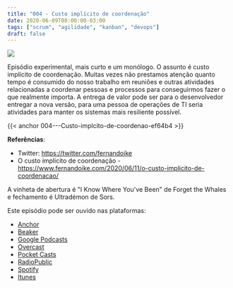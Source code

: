 ```yaml
---
title: "004 - Custo implícito de coordenação"
date: 2020-06-09T08:00:00-03:00
tags: ["scrum", "agilidade", "kanban", "devops"]
draft: false
---
```

![](/images/pontocafe_004.png)

Episódio experimental, mais curto e um monólogo. O assunto é custo implícito de coordenação. Muitas vezes não prestamos atenção quanto tempo é consumido do nosso trabalho em reuniões e outras atividades relacionadas a coordenar pessoas e processos para conseguirmos fazer o que realmente importa. A entrega de valor pode ser para o desenvolvedor entregar a nova versão, para uma pessoa de operações de TI seria atividades para manter os sistemas mais resiliente possível. 

{{< anchor 004---Custo-implcito-de-coordenao-ef64b4 >}}

**Referências**:
- Twitter: https://twitter.com/fernandoike
- O custo implicito de coordenação - https://www.fernandoike.com/2020/06/11/o-custo-implicito-de-coordenacao/


A vinheta de abertura é "I Know Where You've Been" de Forget the Whales e fechamento é Ultradémon de Sors.

Este episódio pode ser ouvido nas plataformas:
* [Anchor](https://anchor.fm/pontocafe)
* [Beaker](https://www.breaker.audio/ponto-cafe)
* [Google Podcasts](https://www.google.com/podcasts?feed=aHR0cHM6Ly9hbmNob3IuZm0vcy81OWRkZTI0L3BvZGNhc3QvcnNz)
* [Overcast](https://overcast.fm/itunes1513597862/pontocaf-podcast-uma-conversa-sobre-tecnologias-e-as-coisas-que-est-o-em-volta)
* [Pocket Casts](https://pca.st/1cbp2reg)
* [RadioPublic](https://radiopublic.com/ponto-caf-G2pjqv)
* [Spotify](https://open.spotify.com/show/3HzpEbfhFBGPNba8PADIhP)
* [Itunes](https://podcasts.apple.com/us/podcast/pontocaf%C3%A9-podcast-%C3%A9-uma-conversa-sobre-tecnologias/id1513597862)